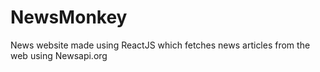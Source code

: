 # NewsMonkey
News website made using ReactJS which fetches news articles from the web using Newsapi.org

